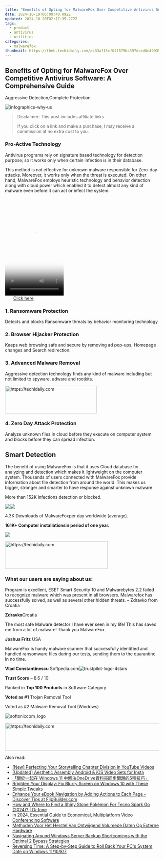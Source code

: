 ```yaml
---
title: "Benefits of Opting for MalwareFox Over Competitive Antivirus Software: A Comprehensive Guide"
date: 2024-10-19T06:09:40.092Z
updated: 2024-10-20T02:17:35.272Z
tags:
  - product
  - antivirus
  - utilities
categories:
  - malwarefox
thumbnail: https://thmb.techidaily.com/ac33af15cf041579bc397dccd8c499357fad1f59b7dfcfb6600bfa088b9589e3.jpg
---
```


## Benefits of Opting for MalwareFox Over Competitive Antivirus Software: A Comprehensive Guide

Aggressive Detection,Complete Protection

![](https://malwarefox.com/wp-content/uploads/2018/04/infographics-why-us.jpg "infographics-why-us")

>  Disclaimer: This post includes affiliate links
>
>  If you click on a link and make a purchase, I may receive a commission at no extra cost to you.
>

### Pro-Active Technology

Antivirus programs rely on signature based technology for detection purpose; so it works only when certain infection is in their database. 

This method is not effective for unknown malware responsible for Zero-day attacks. Moreover, it works only when the threat is executed. On other hand, MalwareFox employs heuristic technology and behavior detection along with cloud power which enabled it to detect almost any kind of malware even before it can act or infect the system.

<!-- affiliate ads begin -->
<span id="1702748">
					<video width="192" height="320" style="cursor:pointer"
           poster="//a.impactradius-go.com/display-clicktoplayimage/1702748.png"
           onclick="if(!this.playClicked){this.play();this.setAttribute('controls',true);this.playClicked=true;}">
	   <source src="//a.impactradius-go.com/display-ad/18544-1702748">
	   <img src="//a.impactradius-go.com/display-clicktoplayimage/1702748.png" style="border: none; height: 100%; width: 100%; object-fit: contain">
	</video>
	<div style="width:120px;text-align:center"><a href="javascript:window.open(decodeURIComponent('https%3A%2F%2Ftwopages.pxf.io%2Fc%2F5597632%2F1702748%2F18544'), '_blank');void(0);">Click here</a></div>
</span>
<img height="0" width="0" src="https://imp.pxf.io/i/5597632/1702748/18544" style="position:absolute;visibility:hidden;" border="0" />
<!-- affiliate ads end -->

### 1\. Ransomware Protection

Detects and blocks Ransomware threats by behavior monitoring technology​

### 2\. Browser Hijacker Protection

Keeps web browsing safe and secure by removing ad pop-ups, Homepage changes and Search redirection.

### 3\. Advanced Malware Removal

Aggressive detection technology finds any kind of malware including but not limited to spyware, adware and rootkits.

<!-- affiliate ads begin -->
<a href="https://aligracehair.sjv.io/c/5597632/1896527/19272" target="_top" id="1896527">
  <img src="//a.impactradius-go.com/display-ad/19272-1896527" border="0" alt="https://techidaily.com" width="300" height="90"/>
</a>
<img height="0" width="0" src="https://aligracehair.sjv.io/i/5597632/1896527/19272" style="position:absolute;visibility:hidden;" border="0" />
<!-- affiliate ads end -->

### 4\. Zero Day Attack Protection

Analyze unknown files in cloud before they execute on computer system and blocks before they can spread infection.

## Smart Detection

The benefit of using MalwareFox is that it uses Cloud database for analyzing and detection which makes it lightweight on the computer system. Thousands of users connected with MalwareFox provide information about file detection from around the world. This makes us bigger, stronger and smarter to have response against unknown malware.

More than 152K infections detection or blocked.

![](https://malwarefox.com/wp-content/uploads/2018/01/virus-grey.png)![](https://malwarefox.com/wp-content/uploads/2018/01/43downloads.png)

4.3K Downloads of MalwareFoxper day worldwide (average).

**161K+ Computer installationsin period of one year.**

![](https://malwarefox.com/wp-content/uploads/2018/01/user-161.png)

<!-- affiliate ads begin -->
<a href="https://aligracehair.sjv.io/c/5597632/2135416/19272" target="_top" id="2135416">
  <img src="//a.impactradius-go.com/display-ad/19272-2135416" border="0" alt="https://techidaily.com" width="336" height="90"/>
</a>
<img height="0" width="0" src="https://aligracehair.sjv.io/i/5597632/2135416/19272" style="position:absolute;visibility:hidden;" border="0" />
<!-- affiliate ads end -->

### What our users are saying about us:

Program is excellent, ESET Smart Security 10 and Malwarebytes 2.2 failed to recognize malware which was present in all browsers. Malwarefox has successfully solved, as well as several other hidden threats. – Zdravko from Croatia

**Zdravko**Croatia

The most safe Malware detector I have ever seen in my life! This has saved me from a lot of malware! Thank you MalwareFox.

**Joshua Fritz** USA

MalwareFox is handy malware scanner that successfully identified and handled ransomware files during our tests, sending them to the quarantine in no time.

**Vlad Constantinescu** Softpedia.com![](https://www.malwarefox.com/wp-content/uploads/2019/03/trustpilot-logo-4stars.png "trustpilot-logo-4stars")

​**Trust Score** – 8.6 / 10

Ranked in **Top 100 Products** in Software Category

​**Voted as #1** Trojan Removal Tool

Voted as #2 Malware Removal Tool (Windows)

![](https://www.malwarefox.com/wp-content/uploads/2019/03/softoniccom_logo.png "softoniccom_logo")

<!-- affiliate ads begin -->
<a href="https://aligracehair.sjv.io/c/5597632/1896532/19272" target="_top" id="1896532">
  <img src="//a.impactradius-go.com/display-ad/19272-1896532" border="0" alt="https://techidaily.com" width="728" height="90"/>
</a>
<img height="0" width="0" src="https://aligracehair.sjv.io/i/5597632/1896532/19272" style="position:absolute;visibility:hidden;" border="0" />
<!-- affiliate ads end -->

<ins class="adsbygoogle"
     style="display:block"
     data-ad-format="autorelaxed"
     data-ad-client="ca-pub-7571918770474297"
     data-ad-slot="1223367746"></ins>

<ins class="adsbygoogle"
     style="display:block"
     data-ad-client="ca-pub-7571918770474297"
     data-ad-slot="8358498916"
     data-ad-format="auto"
     data-full-width-responsive="true"></ins>

<span class="atpl-alsoreadstyle">Also read:</span>
<div><ul>
<li><a href="https://extra-support.techidaily.com/new-perfecting-your-storytelling-chapter-division-in-youtube-videos/"><u>[New] Perfecting Your Storytelling Chapter Division in YouTube Videos</u></a></li>
<li><a href="https://instagram-clips.techidaily.com/updated-aesthetic-assembly-android-and-ios-video-sets-for-insta/"><u>[Updated] Aesthetic Assembly Android & iOS Video Sets for Insta</u></a></li>
<li><a href="https://win-reviews.techidaily.com/1728475341490-windows-11-onedrive5/"><u>「關於一起在 Windows 11 中解決OneDrive資料夾同步問題的5種技巧」</u></a></li>
<li><a href="https://common-error.techidaily.com/brighten-your-display-fix-blurry-screen-on-windows-10-with-these-simple-tweaks/"><u>Brighten Your Display: Fix Blurry Screen on Windows 10 with These Simple Tweaks</u></a></li>
<li><a href="https://win-help.techidaily.com/enhance-your-ebook-navigation-by-adding-actions-to-each-page-discover-tips-at-flipbuildercom/"><u>Enhance Your eBook Navigation by Adding Actions to Each Page - Discover Tips at FlipBuilder.com</u></a></li>
<li><a href="https://android-pokemon-go.techidaily.com/how-and-where-to-find-a-shiny-stone-pokemon-for-tecno-spark-go-2024-drfone-by-drfone-virtual-android/"><u>How and Where to Find a Shiny Stone Pokémon For Tecno Spark Go (2024)? | Dr.fone</u></a></li>
<li><a href="https://video-screen-grab.techidaily.com/in-2024-essential-guide-to-economical-multiplatform-video-conferencing-software/"><u>In 2024, Essential Guide to Economical, Multiplatform Video Conferencing Software</u></a></li>
<li><a href="https://win-reviews.techidaily.com/methoden-voor-het-herstel-van-ontwijgend-volumede-daten-op-externe-hardware/"><u>Methoden Voor Het Herstel Van Ontwijgend Volumede Daten Op Externe Hardware</u></a></li>
<li><a href="https://win-reviews.techidaily.com/navigating-around-windows-server-backup-shortcomings-with-the-optimal-2-bypass-strategies/"><u>Navigating Around Windows Server Backup Shortcomings with the Optimal 2 Bypass Strategies</u></a></li>
<li><a href="https://win-reviews.techidaily.com/reversing-time-a-step-by-step-guide-to-roll-back-your-pcs-system-date-on-windows-111087/"><u>Reversing Time: A Step-by-Step Guide to Roll Back Your PC's System Date on Windows 11/10/8/7</u></a></li>
</ul></div>

